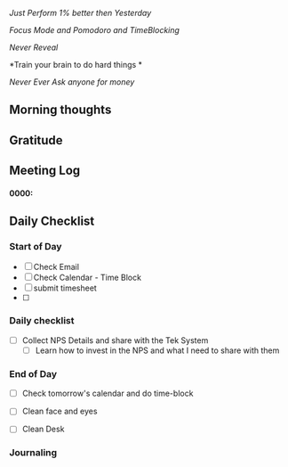 *Just Perform 1% better then Yesterday*
 
 *Focus Mode and Pomodoro and TimeBlocking* 

 *Never Reveal*
 
*Train your brain to do hard things *

*Never Ever Ask anyone for money*


## Morning thoughts

## Gratitude

## Meeting Log

#### 0000:


## Daily Checklist 

### Start of Day

- [ ] Check Email
- [ ] Check Calendar - Time Block
- [ ] submit timesheet
- [ ] 

### Daily checklist
- [ ] Collect NPS Details and share with the Tek System
	- [ ] Learn how to invest in the NPS and what I need to share with them

### End of Day
- [ ] Check tomorrow's calendar and do time-block
- [ ] Clean face and eyes
- [ ] Clean Desk


### Journaling 



